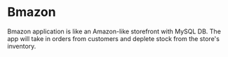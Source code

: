 # Bmazon

Bmazon application is like an Amazon-like storefront with MySQL DB. 
The app will take in orders from customers and deplete stock from the store's inventory.
